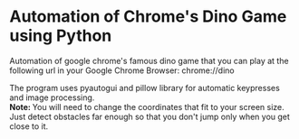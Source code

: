 # Automation of Chrome's Dino Game using Python
Automation of google chrome's famous dino game that you can play at the following url in your Google Chrome Browser: chrome://dino

<p>
  The program uses pyautogui and pillow library for automatic keypresses and image processing. <br>
  <b>Note: </b> You will need to change the coordinates that fit to your screen size. 
  Just detect obstacles far enough so that you don't jump only when you get close to it.
</p>
